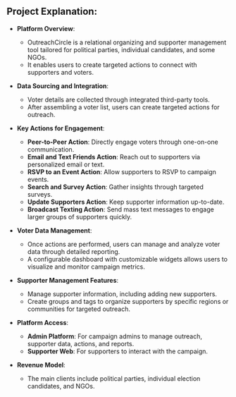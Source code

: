 ## Project Explanation:
- **Platform Overview**:
  - OutreachCircle is a relational organizing and supporter management tool tailored for political parties, individual candidates, and some NGOs.
  - It enables users to create targeted actions to connect with supporters and voters.

- **Data Sourcing and Integration**:
  - Voter details are collected through integrated third-party tools.
  - After assembling a voter list, users can create targeted actions for outreach.

- **Key Actions for Engagement**:
  - **Peer-to-Peer Action**: Directly engage voters through one-on-one communication.
  - **Email and Text Friends Action**: Reach out to supporters via personalized email or text.
  - **RSVP to an Event Action**: Allow supporters to RSVP to campaign events.
  - **Search and Survey Action**: Gather insights through targeted surveys.
  - **Update Supporters Action**: Keep supporter information up-to-date.
  - **Broadcast Texting Action**: Send mass text messages to engage larger groups of supporters quickly.

- **Voter Data Management**:
  - Once actions are performed, users can manage and analyze voter data through detailed reporting.
  - A configurable dashboard with customizable widgets allows users to visualize and monitor campaign metrics.

- **Supporter Management Features**:
  - Manage supporter information, including adding new supporters.
  - Create groups and tags to organize supporters by specific regions or communities for targeted outreach.

- **Platform Access**:
  - **Admin Platform**: For campaign admins to manage outreach, supporter data, actions, and reports.
  - **Supporter Web**: For supporters to interact with the campaign.

- **Revenue Model**:
  - The main clients include political parties, individual election candidates, and NGOs.